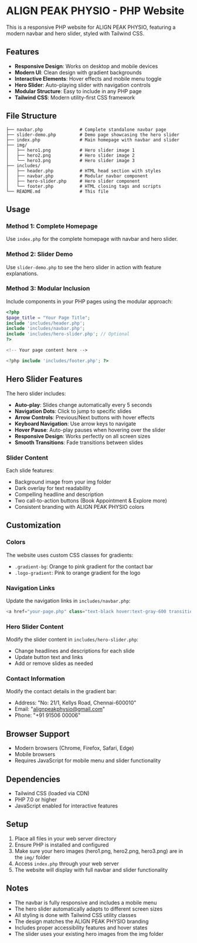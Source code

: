 # ALIGN PEAK PHYSIO - PHP Website

This is a responsive PHP website for ALIGN PEAK PHYSIO, featuring a modern navbar and hero slider, styled with Tailwind CSS.

## Features

- **Responsive Design**: Works on desktop and mobile devices
- **Modern UI**: Clean design with gradient backgrounds
- **Interactive Elements**: Hover effects and mobile menu toggle
- **Hero Slider**: Auto-playing slider with navigation controls
- **Modular Structure**: Easy to include in any PHP page
- **Tailwind CSS**: Modern utility-first CSS framework

## File Structure

```
├── navbar.php              # Complete standalone navbar page
├── slider-demo.php         # Demo page showcasing the hero slider
├── index.php               # Main homepage with navbar and slider
├── img/
│   ├── hero1.png           # Hero slider image 1
│   ├── hero2.png           # Hero slider image 2
│   └── hero3.png           # Hero slider image 3
├── includes/
│   ├── header.php          # HTML head section with styles
│   ├── navbar.php          # Modular navbar component
│   ├── hero-slider.php     # Hero slider component
│   └── footer.php          # HTML closing tags and scripts
└── README.md               # This file
```

## Usage

### Method 1: Complete Homepage
Use `index.php` for the complete homepage with navbar and hero slider.

### Method 2: Slider Demo
Use `slider-demo.php` to see the hero slider in action with feature explanations.

### Method 3: Modular Inclusion
Include components in your PHP pages using the modular approach:

```php
<?php
$page_title = "Your Page Title";
include 'includes/header.php';
include 'includes/navbar.php';
include 'includes/hero-slider.php'; // Optional
?>

<!-- Your page content here -->

<?php include 'includes/footer.php'; ?>
```

## Hero Slider Features

The hero slider includes:
- **Auto-play**: Slides change automatically every 5 seconds
- **Navigation Dots**: Click to jump to specific slides
- **Arrow Controls**: Previous/Next buttons with hover effects
- **Keyboard Navigation**: Use arrow keys to navigate
- **Hover Pause**: Auto-play pauses when hovering over the slider
- **Responsive Design**: Works perfectly on all screen sizes
- **Smooth Transitions**: Fade transitions between slides

### Slider Content
Each slide features:
- Background image from your img folder
- Dark overlay for text readability
- Compelling headline and description
- Two call-to-action buttons (Book Appointment & Explore more)
- Consistent branding with ALIGN PEAK PHYSIO colors

## Customization

### Colors
The website uses custom CSS classes for gradients:
- `.gradient-bg`: Orange to pink gradient for the contact bar
- `.logo-gradient`: Pink to orange gradient for the logo

### Navigation Links
Update the navigation links in `includes/navbar.php`:
```php
<a href="your-page.php" class="text-black hover:text-gray-600 transition-colors">Your Link</a>
```

### Hero Slider Content
Modify the slider content in `includes/hero-slider.php`:
- Change headlines and descriptions for each slide
- Update button text and links
- Add or remove slides as needed

### Contact Information
Modify the contact details in the gradient bar:
- Address: "No: 21/1, Kellys Road, Chennai-600010"
- Email: "alignpeakphysio@gmail.com"
- Phone: "+91 91506 00006"

## Browser Support

- Modern browsers (Chrome, Firefox, Safari, Edge)
- Mobile browsers
- Requires JavaScript for mobile menu and slider functionality

## Dependencies

- Tailwind CSS (loaded via CDN)
- PHP 7.0 or higher
- JavaScript enabled for interactive features

## Setup

1. Place all files in your web server directory
2. Ensure PHP is installed and configured
3. Make sure your hero images (hero1.png, hero2.png, hero3.png) are in the `img/` folder
4. Access `index.php` through your web server
5. The website will display with full navbar and slider functionality

## Notes

- The navbar is fully responsive and includes a mobile menu
- The hero slider automatically adapts to different screen sizes
- All styling is done with Tailwind CSS utility classes
- The design matches the ALIGN PEAK PHYSIO branding
- Includes proper accessibility features and hover states
- The slider uses your existing hero images from the img folder
